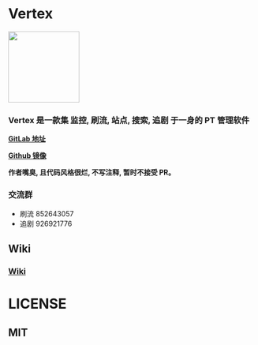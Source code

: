 # Vertex
<div style="width: 100%">
  <img src="https://pic.lswl.in/images/2022/01/26/3d128357f09b4d44c40d5596506d1d1f.png" style="width: 144px; margin: 0 auto;"></img>
</img>

### Vertex 是一款集 监控, 刷流, 站点, 搜索, 追剧 于一身的 PT 管理软件
**[GitLab 地址](https://gitlab.lswl.in/lswl/vertex)**

**[Github 镜像](https://github.com/l-s-w-l/Vertex)**

**作者嘴臭, 且代码风格很烂, 不写注释, 暂时不接受 PR。**

### 交流群
* 刷流 852643057
* 追剧 926921776

## Wiki
### [Wiki](https://wiki.vertex.icu)

# LICENSE
## MIT